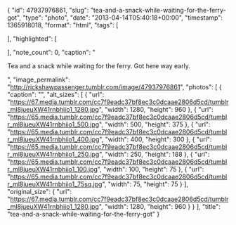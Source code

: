 {
  "id": 47937976861,
  "slug": "tea-and-a-snack-while-waiting-for-the-ferry-got",
  "type": "photo",
  "date": "2013-04-14T05:40:18+00:00",
  "timestamp": 1365918018,
  "format": "html",
  "tags": [

  ],
  "highlighted": [

  ],
  "note_count": 0,
  "caption": "<p>Tea and a snack while waiting for the ferry. Got here way early.</p>",
  "image_permalink": "http://rickshawpassenger.tumblr.com/image/47937976861",
  "photos": [
    {
      "caption": "",
      "alt_sizes": [
        {
          "url": "https://67.media.tumblr.com/cc7f9eadc37bf8ec3c0dcaae2806d5cd/tumblr_ml8jueuXW41rnbhiio1_1280.jpg",
          "width": 1280,
          "height": 960
        },
        {
          "url": "https://65.media.tumblr.com/cc7f9eadc37bf8ec3c0dcaae2806d5cd/tumblr_ml8jueuXW41rnbhiio1_500.jpg",
          "width": 500,
          "height": 375
        },
        {
          "url": "https://65.media.tumblr.com/cc7f9eadc37bf8ec3c0dcaae2806d5cd/tumblr_ml8jueuXW41rnbhiio1_400.jpg",
          "width": 400,
          "height": 300
        },
        {
          "url": "https://65.media.tumblr.com/cc7f9eadc37bf8ec3c0dcaae2806d5cd/tumblr_ml8jueuXW41rnbhiio1_250.jpg",
          "width": 250,
          "height": 188
        },
        {
          "url": "https://65.media.tumblr.com/cc7f9eadc37bf8ec3c0dcaae2806d5cd/tumblr_ml8jueuXW41rnbhiio1_100.jpg",
          "width": 100,
          "height": 75
        },
        {
          "url": "https://65.media.tumblr.com/cc7f9eadc37bf8ec3c0dcaae2806d5cd/tumblr_ml8jueuXW41rnbhiio1_75sq.jpg",
          "width": 75,
          "height": 75
        }
      ],
      "original_size": {
        "url": "https://67.media.tumblr.com/cc7f9eadc37bf8ec3c0dcaae2806d5cd/tumblr_ml8jueuXW41rnbhiio1_1280.jpg",
        "width": 1280,
        "height": 960
      }
    }
  ],
  "title": "tea-and-a-snack-while-waiting-for-the-ferry-got"
}

